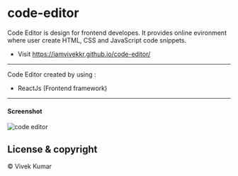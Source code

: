 # code-editor
Code Editor is design for frontend developes. It provides online evironment where user create HTML, CSS and JavaScript code snippets.


- Visit <https://iamvivekkr.github.io/code-editor/>

---


Code Editor created by using :

- ReactJs (Frontend framework)

---


#### Screenshot

![code editor](https://user-images.githubusercontent.com/91110678/228685448-048bf407-623f-43d0-8e5e-172ff1dc7fa8.png)

## License & copyright

©️ Vivek Kumar

